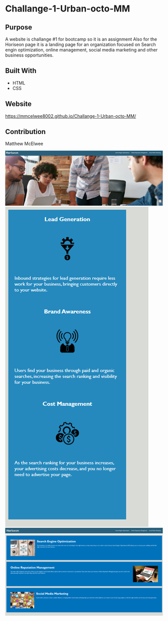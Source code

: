 # Challange-1-Urban-octo-MM

## Purpose
A website is challange #1 for bootcamp so it is an assignment
Also for the Horiseon page it is a landing page for an organization focused on Search engin optimization, online management, social media marketing and other business opportunities.

## Built With
* HTML
* CSS

## Website
https://mmcelwee8002.github.io/Challange-1-Urban-octo-MM/

## Contribution
Matthew McElwee


![Top of  page](/assets/images/Horiseon.png "Top of page")
![Side of  page](/assets/images/aside-section.png "side section of page")
![Navigation of portfolio page](/assets/images/navigation.png "navigation of page")
![Middle section of portfolio page](/assets/images/Middle-section.png "middle section of page")
